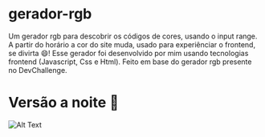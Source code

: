 # gerador-rgb
Um gerador rgb para descobrir os códigos de cores, usando o input range. A partir do horário a cor do site muda, usado para experiênciar o frontend, se divirta 😄!
Esse gerador foi desenvolvido por mim usando tecnologias frontend (Javascript, Css e Html). Feito em base do gerador rgb presente no DevChallenge.

# Versão a noite 🌃

![Alt Text](https://gyazo.com/bc18310c30d42383f1cdc153c4a6c189.gif)
